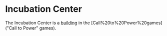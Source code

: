 # Incubation Center

The Incubation Center is a [building](building) in the [Call%20to%20Power%20games]("Call to Power" games).
